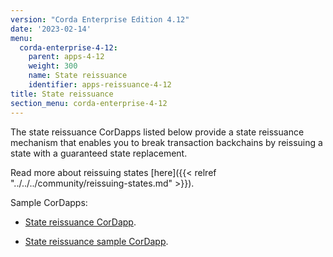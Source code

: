 ```yaml
---
version: "Corda Enterprise Edition 4.12"
date: '2023-02-14'
menu:
  corda-enterprise-4-12:
    parent: apps-4-12
    weight: 300
    name: State reissuance
    identifier: apps-reissuance-4-12
title: State reissuance
section_menu: corda-enterprise-4-12
---
```


The state reissuance CorDapps listed below provide a state reissuance mechanism that enables you to break transaction backchains by reissuing a state with a guaranteed state replacement.

Read more about reissuing states [here]({{< relref "../../../community/reissuing-states.md" >}}).

Sample CorDapps:

* [State reissuance CorDapp](https://github.com/corda/reissue-cordapp).

* [State reissuance sample CorDapp](https://github.com/corda/reissue-sample-cordapp).
